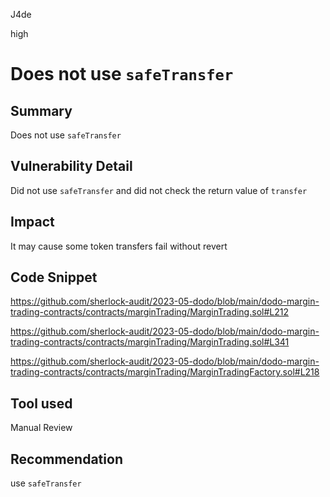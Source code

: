 J4de

high

# Does not use `safeTransfer`

## Summary

Does not use `safeTransfer`

## Vulnerability Detail

Did not use `safeTransfer` and did not check the return value of `transfer`

## Impact

It may cause some token transfers fail without revert

## Code Snippet

https://github.com/sherlock-audit/2023-05-dodo/blob/main/dodo-margin-trading-contracts/contracts/marginTrading/MarginTrading.sol#L212

https://github.com/sherlock-audit/2023-05-dodo/blob/main/dodo-margin-trading-contracts/contracts/marginTrading/MarginTrading.sol#L341

https://github.com/sherlock-audit/2023-05-dodo/blob/main/dodo-margin-trading-contracts/contracts/marginTrading/MarginTradingFactory.sol#L218

## Tool used

Manual Review

## Recommendation

use `safeTransfer`
